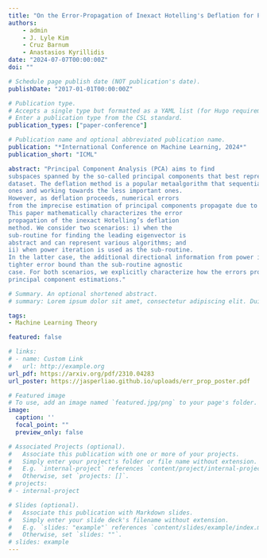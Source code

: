```yaml
---
title: "On the Error-Propagation of Inexact Hotelling's Deflation for Principal Component Analysis"
authors:
    - admin
    - J. Lyle Kim
    - Cruz Barnum
    - Anastasios Kyrillidis
date: "2024-07-07T00:00:00Z"
doi: ""

# Schedule page publish date (NOT publication's date).
publishDate: "2017-01-01T00:00:00Z"

# Publication type.
# Accepts a single type but formatted as a YAML list (for Hugo requirements).
# Enter a publication type from the CSL standard.
publication_types: ["paper-conference"]

# Publication name and optional abbreviated publication name.
publication: "*International Conference on Machine Learning, 2024*"
publication_short: "ICML"

abstract: "Principal Component Analysis (PCA) aims to find
subspaces spanned by the so-called principal components that best represent the variance in the
dataset. The deflation method is a popular metaalgorithm that sequentially finds individual principal components, starting from the most important
ones and working towards the less important ones.
However, as deflation proceeds, numerical errors
from the imprecise estimation of principal components propagate due to its sequential nature.
This paper mathematically characterizes the error
propagation of the inexact Hotelling’s deflation
method. We consider two scenarios: i) when the
sub-routine for finding the leading eigenvector is
abstract and can represent various algorithms; and
ii) when power iteration is used as the sub-routine.
In the latter case, the additional directional information from power iteration allows us to obtain a
tighter error bound than the sub-routine agnostic
case. For both scenarios, we explicitly characterize how the errors progress and affect subsequent
principal component estimations."

# Summary. An optional shortened abstract.
# summary: Lorem ipsum dolor sit amet, consectetur adipiscing elit. Duis posuere tellus ac convallis placerat. Proin tincidunt magna sed ex sollicitudin condimentum.

tags:
- Machine Learning Theory

featured: false

# links:
# - name: Custom Link
#   url: http://example.org
url_pdf: https://arxiv.org/pdf/2310.04283
url_poster: https://jasperliao.github.io/uploads/err_prop_poster.pdf

# Featured image
# To use, add an image named `featured.jpg/png` to your page's folder. 
image:
  caption: ''
  focal_point: ""
  preview_only: false

# Associated Projects (optional).
#   Associate this publication with one or more of your projects.
#   Simply enter your project's folder or file name without extension.
#   E.g. `internal-project` references `content/project/internal-project/index.md`.
#   Otherwise, set `projects: []`.
# projects:
# - internal-project

# Slides (optional).
#   Associate this publication with Markdown slides.
#   Simply enter your slide deck's filename without extension.
#   E.g. `slides: "example"` references `content/slides/example/index.md`.
#   Otherwise, set `slides: ""`.
# slides: example
---
```


<!-- This work is driven by the results in my [previous paper](/publication/conference-paper/) on LLMs.

{{% callout note %}}
Create your slides in Markdown - click the *Slides* button to check out the example.
{{% /callout %}}

Add the publication's **full text** or **supplementary notes** here. You can use rich formatting such as including [code, math, and images](https://docs.hugoblox.com/content/writing-markdown-latex/). -->
